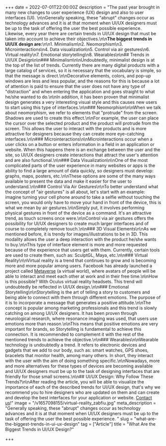 +++
date = 2022-07-01T22:00:00Z
description = "The past year brought in many new changes to user experience (UX) design and also to user interfaces (UI). \n\nGenerally speaking, these \"abrupt\" changes occur as technology advances and it is at that moment when UI/UX designers must be up to the task of offering the user the best possible experience. Likewise, every year there are certain trends in UI/UX design that must be taken into account to achieve their objectives.\n\n**The biggest trends in UI/UX design are:**\n\n1. Minimalism\n2. Neomorphism\n3. Microinteractions\n4. Data visualization\n5. Control via air gestures\n6. Virtual reality\n7. Emotional storytelling\n8. Wearables\n\n## Trends in UI/UX Design\n\n### Minimalism\n\nUndoubtedly, minimalist design is at the top of the list of trends. Currently there are many digital products with a large catalog of services, so it is necessary that the vocabulary is simple, so that the message is direct.\n\nDecorative elements, colors, and pop-up windows are less and less popular, and the reasons for this is because a lot of attention is paid to ensure that the user does not have any type of \"distraction\" and when entering the application and goes straight to what he/she wanted to do.\n\nIn addition, it has been proven that minimalist design generates a very interesting visual style and this causes new users to start using this type of interfaces.\n\n### Neomorphism\n\nWhen we talk about neomorphism, we refer to elements that \"protrude\" from the screen. Shadows are used to create this effect.\n\nFor example, the user can place the cursor over the selected product and the product will protrude from the screen. This allows the user to interact with the products and is more attractive for designers because they can create more eye-catching interfaces.\n\n### Microinteractions\n\nMicrointeractions occur when a user clicks on a button or enters information in a field in an application or website. When this happens there is an exchange between the user and the site, so UI/UX designers create interactions that attract the user's attention and are also functional.\n\n### Data Visualization\n\nOne of the most complicated parts of the user experience in many websites or apps is the ability to find a large amount of data quickly, so designers must develop: graphs, maps, posters, etc.\n\nThese options are some of the many ways available to present the data and make it easier for the user to understand.\n\n### Control Via Air Gestures\n\nTo better understand what the concept of \"air gestures\" is all about, let's start with an example: imagine turning your cell phone around to take a selfie without touching the screen, you would only have to move your hand in front of the device, this is what we mean by air gestures.\n\nSimply put, it involves performing physical gestures in front of the device as a command. It's an attractive trend, as touch screens once were.\n\nControl via air gestures offers the possibility for UI/UX designers to create much larger interfaces and of course to completely remove touch.\n\n### 3D Visual Elements\n\nAs we mentioned before, it is trendy for images/illustrations to be in 3D. This modality allows the user a deep interaction with the product he/she wants to buy.\n\nThis type of interface element is more and more requested because of the experience that users get with them. Currently, certain tools are used to create them, such as: SculptGL, Maya, etc.\n\n### Virtual Reality\n\nVirtual reality is a trend that continues to grow and is becoming more and more popular among users. Facebook has already launched a project called [Metaverse](https://blog.hubspot.es/marketing/que-es-metaverse#:\\~:text=En%20palabras%20del%20mismo%20Zuckerberg,mismo%20espacio%20f%C3%ADsico%20que%20t%C3%BA%C2%BB.) (a virtual world), where avatars of people will be able to interact and meet each other at work and in their free time.\n\nHow is this possible? With Oculus virtual reality headsets. This trend will undoubtedly be reflected in UI/UX design.\n\n### Emotional Storytelling\n\nStorytelling is the art of telling a story to customers and being able to connect with them through different emotions. The purpose of it is to incorporate a message that generates a positive attitude.\n\nThe concept is popular among marketing professionals and this trend is slowly catching on among UI/UX designers. It has been proven through neurological research, where resonance imaging was used, that users use emotions more than reason.\n\nThis means that positive emotions are very important for brands, so Storytelling is fundamental to achieve this connection. It is recommended to complement it with the rest of the mentioned trends to achieve the objective.\n\n### Wearables\n\nWearable technology is undoubtedly a trend. It refers to electronic devices and gadgets that we add to our body, such as: smart watches, GPS shoes, bracelets that monitor health, among many others. In short, they interact with the user with the aim of doing something specific.\n\nNowadays, more and more alternatives for these types of devices are becoming available and UI/UX designers must be up to the task of designing interfaces that are friendly for those small screens.\n\n## UI/UX Design: Why Follow These Trends?\n\nAfter reading the article, you will be able to visualize the importance of each of the described trends for UI/UX design, that's why we recommend you to hire designers who are updated on them and can create and develop the best interfaces for your application or website. [Contact us](/contact)!"
image = "/v1657098155/virtual-reality_zabfiu.jpg"
meta_description = "Generally speaking, these \"abrupt\" changes occur as technology advances and it is at that moment when UI/UX designers must be up to the task of offering the user the best possible experience. "
slug = "what-are-the-biggest-trends-in-ui-ux-design"
tag = ["Article"]
title = "What Are the Biggest Trends in UI/UX Design?"

+++
